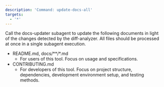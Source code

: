```yaml
---
description: 'Command: update-docs-all'
targets:
  - '*'
---
```


Call the docs-updater subagent to update the following documents in light of the changes detected by the diff-analyzer. All files should be processed at once in a single subagent execution.

- README.md, docs/**/*.md
  - For users of this tool. Focus on usage and specifications.
- CONTRIBUTING.md
  - For developers of this tool. Focus on project structure, dependencies, development environment setup, and testing methods.